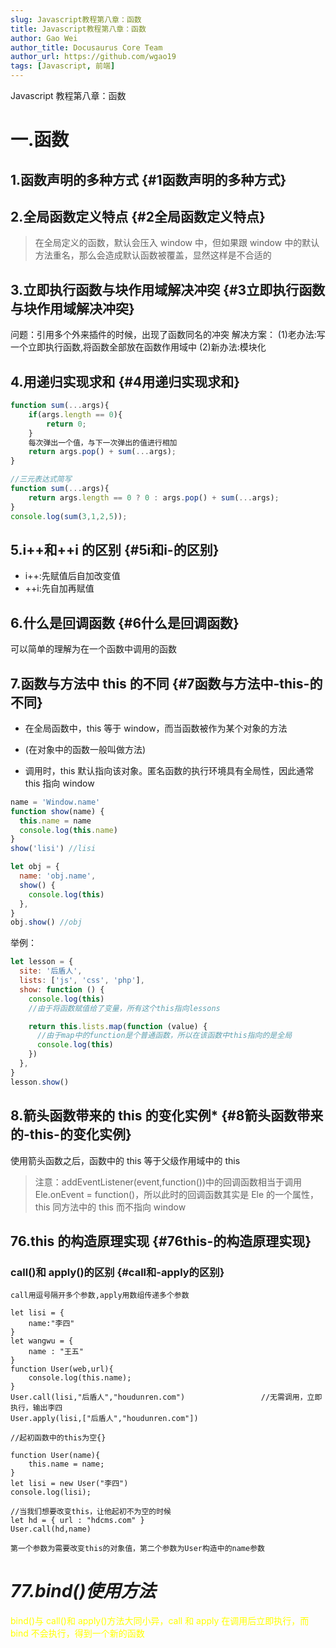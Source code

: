 ```yaml
---
slug: Javascript教程第八章：函数
title: Javascript教程第八章：函数
author: Gao Wei
author_title: Docusaurus Core Team
author_url: https://github.com/wgao19
tags: [Javascript, 前端]
---
```


Javascript 教程第八章：函数

<!--truncate-->

# 一.函数

## 1.函数声明的多种方式 {#1函数声明的多种方式}

## 2.全局函数定义特点 {#2全局函数定义特点}

> 在全局定义的函数，默认会压入 window 中，但如果跟 window 中的默认方法重名，那么会造成默认函数被覆盖，显然这样是不合适的

## 3.立即执行函数与块作用域解决冲突 {#3立即执行函数与块作用域解决冲突}

问题：引用多个外来插件的时候，出现了函数同名的冲突
解决方案：
(1)老办法:写一个立即执行函数,将函数全部放在函数作用域中
(2)新办法:模块化

## 4.用递归实现求和 {#4用递归实现求和}

```js
function sum(...args){
    if(args.length == 0){
        return 0;
    }
    每次弹出一个值，与下一次弹出的值进行相加
    return args.pop() + sum(...args);
}

//三元表达式简写
function sum(...args){
    return args.length == 0 ? 0 : args.pop() + sum(...args);
}
console.log(sum(3,1,2,5));
```

## 5.i++和++i 的区别 {#5i和i-的区别}

- i++:先赋值后自加改变值
- ++i:先自加再赋值

## 6.什么是回调函数 {#6什么是回调函数}

可以简单的理解为在一个函数中调用的函数

## 7.函数与方法中 this 的不同 {#7函数与方法中-this-的不同}

- 在全局函数中，this 等于 window，而当函数被作为某个对象的方法

- (在对象中的函数一般叫做方法)
- 调用时，this 默认指向该对象。匿名函数的执行环境具有全局性，因此通常 this 指向 window

```js
name = 'Window.name'
function show(name) {
  this.name = name
  console.log(this.name)
}
show('lisi') //lisi

let obj = {
  name: 'obj.name',
  show() {
    console.log(this)
  },
}
obj.show() //obj
```

举例：

```js
let lesson = {
  site: '后盾人',
  lists: ['js', 'css', 'php'],
  show: function () {
    console.log(this)
    //由于将函数赋值给了变量，所有这个this指向lessons

    return this.lists.map(function (value) {
      //由于map中的function是个普通函数，所以在该函数中this指向的是全局
      console.log(this)
    })
  },
}
lesson.show()
```

## 8.箭头函数带来的 this 的变化实例\* {#8箭头函数带来的-this-的变化实例}

使用箭头函数之后，函数中的 this 等于父级作用域中的 this

> 注意：addEventListener(event,function())中的回调函数相当于调用 Ele.onEvent = function()，所以此时的回调函数其实是 Ele 的一个属性，this 同方法中的 this 而不指向 window

## 76.this 的构造原理实现 {#76this-的构造原理实现}

### call()和 apply()的区别 {#call和-apply的区别}

```
call用逗号隔开多个参数,apply用数组传递多个参数

let lisi = {
    name:"李四"
}
let wangwu = {
    name : "王五"
}
function User(web,url){
    console.log(this.name);
}
User.call(lisi,"后盾人","houdunren.com")                 //无需调用，立即执行，输出李四
User.apply(lisi,["后盾人","houdunren.com"])
```

```
//起初函数中的this为空{}

function User(name){
    this.name = name;
}
let lisi = new User("李四")
console.log(lisi);

//当我们想要改变this，让他起初不为空的时候
let hd = { url : "hdcms.com" }
User.call(hd,name)

第一个参数为需要改变this的对象值，第二个参数为User构造中的name参数
```

# _77.bind()使用方法_

<font color = "yellow">bind()与 call()和 apply()方法大同小异，call 和 apply 在调用后立即执行，而 bind 不会执行，得到一个新的函数</font>
